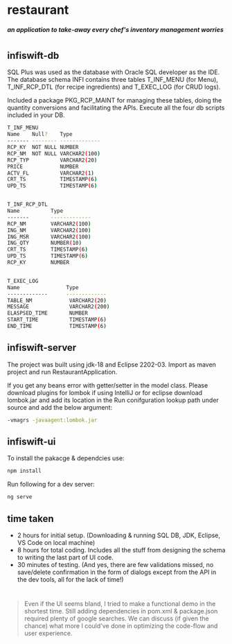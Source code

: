 # restaurant
##### _an application to take-away every chef's inventory management worries_


#

## infiswift-db

SQL Plus was used as the database with Oracle SQL developer as the IDE. The database schema INFI contains three tables T_INF_MENU (for Menu), T_INF_RCP_DTL (for recipe ingredients) and T_EXEC_LOG (for CRUD logs). 

Included a package PKG_RCP_MAINT for managing these tables, doing the quantity conversions and facilitating the APIs. Execute all the four db scripts included in your DB.



```sh
T_INF_MENU
Name    Null?    Type          
------- -------- ------------- 
RCP_KY  NOT NULL NUMBER        
RCP_NM  NOT NULL VARCHAR2(100) 
RCP_TYP          VARCHAR2(20)  
PRICE            NUMBER        
ACTV_FL          VARCHAR2(1)   
CRT_TS           TIMESTAMP(6)  
UPD_TS           TIMESTAMP(6)


T_INF_RCP_DTL
Name          Type          
-------       ------------- 
RCP_NM        VARCHAR2(100) 
ING_NM        VARCHAR2(100) 
ING_MSR       VARCHAR2(100) 
ING_QTY       NUMBER(10)    
CRT_TS        TIMESTAMP(6)  
UPD_TS        TIMESTAMP(6)  
RCP_KY        NUMBER        


T_EXEC_LOG
Name               Type          
-------------      ------------- 
TABLE_NM            VARCHAR2(20)  
MESSAGE             VARCHAR2(200) 
ELASPSED_TIME       NUMBER        
START_TIME          TIMESTAMP(6)  
END_TIME            TIMESTAMP(6)
```



## infiswift-server
The project was built using jdk-18 and Eclipse 2202-03. Import as maven project and run RestaurantApplication. 

If you get any beans error with getter/setter in the model class. Please download plugins for lombok if using IntelliJ or for eclipse download lombok.jar and add its location in the Run conifguration lookup path under source and add the below argument:

```sh
-vmagrs -javaagent:lombok.jar
```


## infiswift-ui
To install the pakacge & dependcies use:
```sh
npm install
```
Run following for a dev server: 

```sh
ng serve
```

## time taken

- 2 hours for initial setup. (Downloading & running SQL DB, JDK, Eclipse, VS Code on local machine)
- 8 hours for total coding. Includes all the stuff from designing the schema to writing the last part of UI code. 
- 30 minutes of testing. (And yes, there are few validations missed, no save/delete confirmation in the form of dialogs except from the API in the dev tools, all for the lack of time!)
#

> Even if the UI seems bland, I tried
> to make a functional demo in the shortest time.
> Still adding dependencies in pom.xml & package.json 
> required plenty of google searches.
> We can discuss (if given the chance) what more I could've done
> in optimizing the code-flow and user experience.

